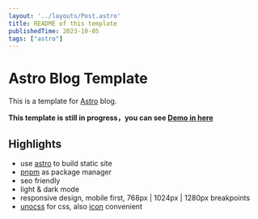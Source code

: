 ```yaml
---
layout: '../layouts/Post.astro'
title: README of this template
publishedTime: 2023-10-05
tags: ["astro"]
---
```


# Astro Blog Template

This is a template for [Astro](https://astro.build) blog.

**This template is still in progress，you can see [Demo in here](https://astro.ucatch.me)**

## Highlights

- use [astro](https://astro.build) to build static site
- [pnpm](https://pnpm.io) as package manager
- seo friendly
- light & dark mode
- responsive design, mobile first, 768px | 1024px | 1280px breakpoints
- [unocss](https://github.com/unocss/unocss) for css, also [icon](https://unocss.dev/presets/icons) convenient

